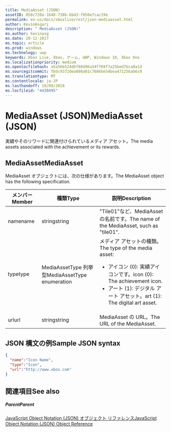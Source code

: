 ```yaml
---
title: MediaAsset (JSON)
assetID: 858c720a-1648-738b-bb43-f050e7cac19e
permalink: en-us/docs/xboxlive/rest/json-mediaasset.html
author: KevinAsgari
description: " MediaAsset (JSON)"
ms.author: kevinasg
ms.date: 20-12-2017
ms.topic: article
ms.prod: windows
ms.technology: uwp
keywords: Xbox Live, Xbox, ゲーム, UWP, Windows 10, Xbox One
ms.localizationpriority: medium
ms.openlocfilehash: a5a56b524dbf88d96a34f769f7a25bed7bca8a1d
ms.sourcegitcommit: fbdc9372dea898a01c7686be54bea47125bab6c0
ms.translationtype: MT
ms.contentlocale: ja-JP
ms.lasthandoff: 10/09/2018
ms.locfileid: "4430495"
---
```

# <a name="mediaasset-json"></a><span data-ttu-id="8977e-104">MediaAsset (JSON)</span><span class="sxs-lookup"><span data-stu-id="8977e-104">MediaAsset (JSON)</span></span>
<span data-ttu-id="8977e-105">実績やそのリワードに関連付けられているメディア アセット。</span><span class="sxs-lookup"><span data-stu-id="8977e-105">The media assets associated with the achievement or its rewards.</span></span>
<a id="ID4EN"></a>


## <a name="mediaasset"></a><span data-ttu-id="8977e-106">MediaAsset</span><span class="sxs-lookup"><span data-stu-id="8977e-106">MediaAsset</span></span>

<span data-ttu-id="8977e-107">MediaAsset オブジェクトには、次の仕様があります。</span><span class="sxs-lookup"><span data-stu-id="8977e-107">The MediaAsset object has the following specification.</span></span>

| <span data-ttu-id="8977e-108">メンバー</span><span class="sxs-lookup"><span data-stu-id="8977e-108">Member</span></span>| <span data-ttu-id="8977e-109">種類</span><span class="sxs-lookup"><span data-stu-id="8977e-109">Type</span></span>| <span data-ttu-id="8977e-110">説明</span><span class="sxs-lookup"><span data-stu-id="8977e-110">Description</span></span>|
| --- | --- | --- |
| <span data-ttu-id="8977e-111">name</span><span class="sxs-lookup"><span data-stu-id="8977e-111">name</span></span>| <span data-ttu-id="8977e-112">string</span><span class="sxs-lookup"><span data-stu-id="8977e-112">string</span></span>| <span data-ttu-id="8977e-113">"Tile01"など、MediaAsset の名前です。</span><span class="sxs-lookup"><span data-stu-id="8977e-113">The name of the MediaAsset, such as "tile01".</span></span>|
| <span data-ttu-id="8977e-114">type</span><span class="sxs-lookup"><span data-stu-id="8977e-114">type</span></span>| <span data-ttu-id="8977e-115">MediaAssetType 列挙型</span><span class="sxs-lookup"><span data-stu-id="8977e-115">MediaAssetType enumeration</span></span>| <span data-ttu-id="8977e-116">メディア アセットの種類。</span><span class="sxs-lookup"><span data-stu-id="8977e-116">The type of the media asset:</span></span> <ul><li><span data-ttu-id="8977e-117">アイコン (0): 実績アイコンです。</span><span class="sxs-lookup"><span data-stu-id="8977e-117">icon (0): The achievement icon.</span></span></li><li><span data-ttu-id="8977e-118">アート (1): デジタル アート アセット。</span><span class="sxs-lookup"><span data-stu-id="8977e-118">art (1): The digital art asset.</span></span></li></ul> | 
| <span data-ttu-id="8977e-119">url</span><span class="sxs-lookup"><span data-stu-id="8977e-119">url</span></span>| <span data-ttu-id="8977e-120">string</span><span class="sxs-lookup"><span data-stu-id="8977e-120">string</span></span>| <span data-ttu-id="8977e-121">MediaAsset の URL。</span><span class="sxs-lookup"><span data-stu-id="8977e-121">The URL of the MediaAsset.</span></span>|

<a id="ID4EFC"></a>


## <a name="sample-json-syntax"></a><span data-ttu-id="8977e-122">JSON 構文の例</span><span class="sxs-lookup"><span data-stu-id="8977e-122">Sample JSON syntax</span></span>


```json
{
  "name":"Icon Name",
  "type":"Icon",
  "url":"http://www.xbox.com"
}

```


<a id="ID4EOC"></a>


## <a name="see-also"></a><span data-ttu-id="8977e-123">関連項目</span><span class="sxs-lookup"><span data-stu-id="8977e-123">See also</span></span>

<a id="ID4EQC"></a>


##### <a name="parent"></a><span data-ttu-id="8977e-124">Parent</span><span class="sxs-lookup"><span data-stu-id="8977e-124">Parent</span></span>

[<span data-ttu-id="8977e-125">JavaScript Object Notation (JSON) オブジェクト リファレンス</span><span class="sxs-lookup"><span data-stu-id="8977e-125">JavaScript Object Notation (JSON) Object Reference</span></span>](atoc-xboxlivews-reference-json.md)
